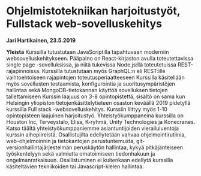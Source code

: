 # Ohjelmistotekniikan harjoitustyöt, Fullstack web-sovelluskehitys
**Jari Hartikainen, 23.5.2019**

**Yleistä**
Kurssilla tutustutaan JavaScriptilla tapahtuvaan moderniin websovelluskehitykseen. Pääpaino on React-kirjaston avulla toteutettavissa single page -sovelluksissa, ja niitä tukevissa Node.js:llä toteutetuissa REST-rajapinnoissa. Kurssilla tutustutaan myös GraphQL:n eli REST:ille vaihtoehtoiseen rajapintojen toteutusperiaatteeseen
Kurssilla käsitellään myös sovellusten testaamista, konfigurointia ja suoritusympäristöjen hallintaa sekä MongoDB-tietokannan käyttöä sovelluksen tietojen tallettamiseen
Kurssin laajuus on 3-8 opintopistettä, sisältö on sama kun Helsingin yliopiston tietojenkäsittelytieteen osaston keväällä 2019 pidetyllä kurssilla Full stack -websovelluskehitys. Kurssiin liittyy myös 1-10 opintopisteen laajuinen harjoitustyö.
Yhteistyökumppaneina kurssilla on Houston Inc, Terveystalo, Elisa, K-ryhmä, Unity Technologies ja Konecranes. Katso täältä yhteistyökumppaniemme asiantuntijoiden vierailuluentoja kurssin aihepiireistä.
Osallistujilta edellytetään vahvaa ohjelmointirutiinia, web-ohjelmoinnin ja tietokantojen perustuntemusta, git-versionhallintajärjestelmän peruskäytön hallintaa, kykyä pitkäjänteiseen työskentelyyn sekä valmiutta omatoimiseen tiedonhakuun ja ongelmanratkaisuun. Osallistuminen ei kuitenkaan edellytä kurssilla käsiteltävien tekniikoiden tai Javascript-kielen hallintaa.
